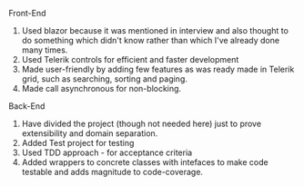 Front-End

1. Used blazor because it was mentioned in interview and also thought to do something which didn't know rather than which I've already done many times.
2. Used Telerik controls for efficient and faster development
3. Made user-friendly by adding few features as was ready made in Telerik grid, such as searching, sorting and paging.
4. Made call asynchronous for non-blocking.


Back-End

1. Have divided the project (though not needed here) just to prove extensibility and domain separation.
2. Added Test project for testing
3. Used TDD approach - for acceptance criteria
4. Added wrappers to concrete classes with intefaces to make code testable and adds magnitude to code-coverage.